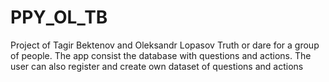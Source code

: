 # PPY_OL_TB
Project of Tagir Bektenov and Oleksandr Lopasov
Truth or dare for a group of people.
The app consist the database with questions and actions. 
The user can also register and create own dataset of questions and actions
